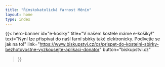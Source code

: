 ```yaml
---
title: "Římskokatolická farnost Měnín"
layout: home
type: index
---
```


{{< hero-banner
id="e-kosiky"
title="V našem kostele máme e-košíky!"
text="Nyní lze přispívat do naší farní sbírky také elektronicky. Podívejte se jak na to!"
link="https://www.biskupstvi.cz/cs/prispet-do-kostelni-sbirky-bezhotovostne-vyzkousejte-aplikaci-donator"
button="biskupstvi.cz"
>}}